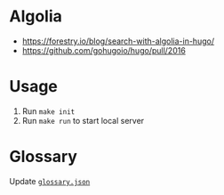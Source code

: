 # Algolia

- https://forestry.io/blog/search-with-algolia-in-hugo/
- https://github.com/gohugoio/hugo/pull/2016

# Usage

1. Run `make init` 
2. Run `make run` to start local server

# Glossary

Update [`glossary.json`](static/js/glossary.json)



